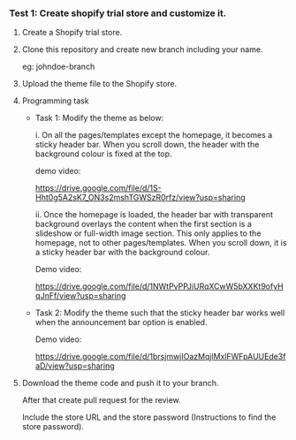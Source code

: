 ### Test 1: Create shopify trial store and customize it.

1. Create a Shopify trial store.

2. Clone this repository and create new branch including your name.

    eg: johndoe-branch

3. Upload the theme file to the Shopify store.

4. Programming task
 
    - Task 1: Modify the theme as below:
    
        i. On all the pages/templates except the homepage, it becomes a sticky header bar. When you scroll down, the header with the background colour is fixed at the top.

        demo video: 
        
        https://drive.google.com/file/d/1S-Hht0g5A2sK7_ON3s2mshTGWSzR0rfz/view?usp=sharing
        

        ii. Once the homepage is loaded, the header bar with transparent background overlays the content when the first section is a slideshow or full-width image section. This only applies to the homepage, not to other pages/templates. When you scroll down, it is a sticky header bar with the background colour.

        Demo video:

        https://drive.google.com/file/d/1NWtPvPPJiURqXCwW5bXXKt9ofyHqJnFf/view?usp=sharing
                

    - Task 2: Modify the theme such that the sticky header bar works well when the announcement bar option is    enabled.

        Demo video:
    
        https://drive.google.com/file/d/1brsjmwjIOazMqjlMxlFWFpAUUEde3faD/view?usp=sharing

5. Download the theme code and push it to your branch. 

    After that create pull request for the review.

    Include the store URL and the store password (Instructions to find the store password).

